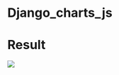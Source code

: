 # Django_charts_js
	
#					Result
<img src="home/user/newproject/django_charts/Screenshot_2019-08-12 Django + Charts js.png">
